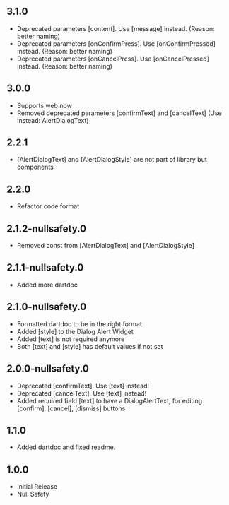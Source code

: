 ## 3.1.0
* Deprecated parameters [content]. Use [message] instead. (Reason: better naming)
* Deprecated parameters [onConfirmPress]. Use [onConfirmPressed] instead. (Reason: better naming)
* Deprecated parameters [onCancelPress]. Use [onCancelPressed] instead. (Reason: better naming)

## 3.0.0
* Supports web now
* Removed deprecated parameters [confirmText] and [cancelText] (Use instead: AlertDialogText)

## 2.2.1
* [AlertDialogText] and [AlertDialogStyle] are not part of library but components

## 2.2.0
* Refactor code format

## 2.1.2-nullsafety.0
* Removed const from [AlertDialogText] and [AlertDialogStyle]

## 2.1.1-nullsafety.0
* Added more dartdoc

## 2.1.0-nullsafety.0
* Formatted dartdoc to be in the right format
* Added [style] to the Dialog Alert Widget
* Added [text] is not required anymore
* Both [text] and [style] has default values if not set

## 2.0.0-nullsafety.0
* Deprecated [confirmText]. Use [text] instead!
* Deprecated [cancelText]. Use [text] instead!
* Added required field [text] to have a DialogAlertText, for editing [confirm], [cancel], [dismiss] buttons

## 1.1.0
* Added dartdoc and fixed readme.

## 1.0.0
* Initial Release
* Null Safety